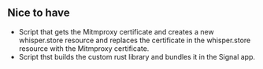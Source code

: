 ## Nice to have

- Script that gets the Mitmproxy certificate and creates a new whisper.store resource and replaces the certificate in the whisper.store resource with the Mitmproxy certificate.
- Script thst builds the custom rust library and bundles it in the Signal app.